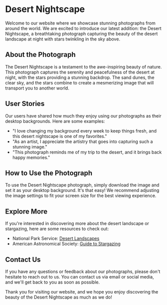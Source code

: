 <!--font:Orbitron-->

# Desert Nightscape

<!--font:Barlow Condensed-->

Welcome to our website where we showcase stunning photographs from around the world. We are excited to introduce our latest addition: the Desert Nightscape, a breathtaking photograph capturing the beauty of the desert landscape at night with stars twinkling in the sky above.

## About the Photograph

The Desert Nightscape is a testament to the awe-inspiring beauty of nature. This photograph captures the serenity and peacefulness of the desert at night, with the stars providing a stunning backdrop. The sand dunes, the clear sky, and the stars combine to create a mesmerizing image that will transport you to another world.

## User Stories

Our users have shared how much they enjoy using our photographs as their desktop backgrounds. Here are some examples:

-   "I love changing my background every week to keep things fresh, and this desert nightscape is one of my favorites."
-   "As an artist, I appreciate the artistry that goes into capturing such a stunning image."
-   "This photograph reminds me of my trip to the desert, and it brings back happy memories."

## How to Use the Photograph

To use the Desert Nightscape photograph, simply download the image and set it as your desktop background. It's that easy! We recommend adjusting the image settings to fit your screen size for the best viewing experience.

## Explore More

If you're interested in discovering more about the desert landscape or stargazing, here are some resources to check out:

-   National Park Service: [Desert Landscapes](#)
-   American Astronomical Society: [Guide to Stargazing](#)

## Contact Us

If you have any questions or feedback about our photographs, please don't hesitate to reach out to us. You can contact us via email or social media, and we'll get back to you as soon as possible.

Thank you for visiting our website, and we hope you enjoy discovering the beauty of the Desert Nightscape as much as we do!

<!--

Write me content for website with wallpaper which alt text is:

"A photograph of a desert landscape at night, with the stars visible in the sky above."

The name/title of the page should not be 1:1 copy of the alt text but rather a real content of the website which is using this wallpaper.

- Use markdown format
- Start with heading
- Heading should be short and concise
- The content should look like a real website
- The website should not be about the wallpaper, wallpaper is just a related background
- Heading should be contain work "wallpaper" or "background"
- Include real sections like references, contact, user stories, etc. use things relevant to the page purpose.
- Feel free to use structure like headings, bullets, numbering, blockquotes, paragraphs, horizontal lines, etc.
- You can use formatting like bold or _italic_
- You can include UTF-8 emojis
- Links should be only #hash anchors (and you can refer to the document itself)
- Do not include images


---


# Desert Nightscape Wallpaper for a Peaceful Desktop Background

Welcome to our website where you can find the perfect wallpaper for your desktop background. Our collection includes stunning photographs from around the world, and we are excited to introduce our latest addition: the Desert Nightscape Wallpaper.

## About the Wallpaper

The Desert Nightscape Wallpaper captures the beauty of the desert landscape at night. The stars twinkle in the sky above, and the sand dunes create a peaceful and serene atmosphere. This wallpaper is perfect for those who love nature and want to bring a touch of the outdoors into their workspace.

## User Stories

Our users have shared how much they enjoy using our wallpapers to personalize their desktop backgrounds. Here are some examples:

- "I work long hours at my desk, and having a beautiful wallpaper helps me stay calm and focused."
- "I love changing my wallpaper every month to keep things fresh, and this desert nightscape is one of my favorites."
- "I'm a photographer, and I appreciate the artistry that goes into capturing such a stunning image."

## How to Use the Wallpaper

To use the Desert Nightscape Wallpaper, simply download the image and set it as your desktop background. It's that easy! We recommend adjusting the image settings to fit your screen size for the best viewing experience.

## References

If you're interested in learning more about the desert landscape or stargazing, here are some resources to check out:

- National Park Service: [Desert Landscapes](#)
- American Astronomical Society: [Guide to Stargazing](#)

## Contact Us

If you have any questions or feedback about our wallpapers, please don't hesitate to reach out to us. You can contact us via email or social media, and we'll get back to you as soon as possible.

Thank you for visiting our website, and we hope you enjoy using the Desert Nightscape Wallpaper as much as we do!


---


Heading should not include word "wallpaper". The website should not be about the wallpaper itself, wallpaper is just a related background, rewrite whole content.


---


# Discover the Beauty of the Desert Nightscape

Welcome to our website where we showcase stunning photographs from around the world. We are excited to introduce our latest addition: the Desert Nightscape, a breathtaking photograph capturing the beauty of the desert landscape at night with stars twinkling in the sky above.

## About the Photograph

The Desert Nightscape is a testament to the awe-inspiring beauty of nature. This photograph captures the serenity and peacefulness of the desert at night, with the stars providing a stunning backdrop. The sand dunes, the clear sky, and the stars combine to create a mesmerizing image that will transport you to another world.

## User Stories

Our users have shared how much they enjoy using our photographs as their desktop backgrounds. Here are some examples:

- "I love changing my background every week to keep things fresh, and this desert nightscape is one of my favorites."
- "As an artist, I appreciate the artistry that goes into capturing such a stunning image."
- "This photograph reminds me of my trip to the desert, and it brings back happy memories."

## How to Use the Photograph

To use the Desert Nightscape photograph, simply download the image and set it as your desktop background. It's that easy! We recommend adjusting the image settings to fit your screen size for the best viewing experience.

## Explore More

If you're interested in discovering more about the desert landscape or stargazing, here are some resources to check out:

- National Park Service: [Desert Landscapes](#)
- American Astronomical Society: [Guide to Stargazing](#)

## Contact Us

If you have any questions or feedback about our photographs, please don't hesitate to reach out to us. You can contact us via email or social media, and we'll get back to you as soon as possible.

Thank you for visiting our website, and we hope you enjoy discovering the beauty of the Desert Nightscape as much as we do!

-->
